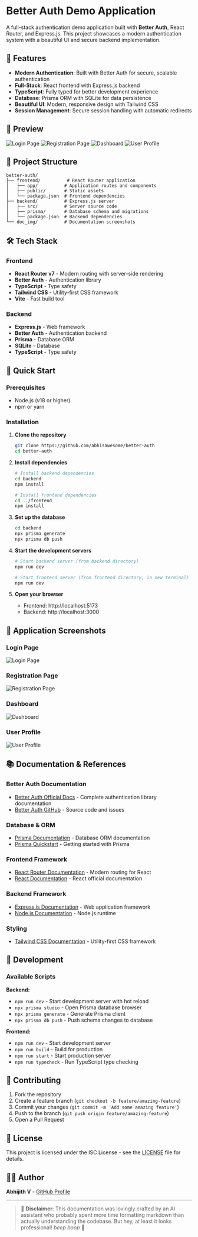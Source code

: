 # Better Auth Demo Application

A full-stack authentication demo application built with **Better Auth**, React Router, and Express.js. This project showcases a modern authentication system with a beautiful UI and secure backend implementation.

## 🚀 Features

- **Modern Authentication**: Built with Better Auth for secure, scalable authentication
- **Full-Stack**: React frontend with Express.js backend
- **TypeScript**: Fully typed for better development experience
- **Database**: Prisma ORM with SQLite for data persistence
- **Beautiful UI**: Modern, responsive design with Tailwind CSS
- **Session Management**: Secure session handling with automatic redirects

## 📸 Preview

![Login Page](./doc_img/Screenshot%202025-06-21%20at%2011.42.46%20PM.png)
![Registration Page](./doc_img/Screenshot%202025-06-21%20at%2011.43.36%20PM.png)
![Dashboard](./doc_img/Screenshot%202025-06-21%20at%2011.43.54%20PM.png)
![User Profile](./doc_img/Screenshot%202025-06-21%20at%2011.44.30%20PM.png)

## 📁 Project Structure

```
better-auth/
├── frontend/          # React Router application
│   ├── app/          # Application routes and components
│   ├── public/       # Static assets
│   └── package.json  # Frontend dependencies
├── backend/          # Express.js server
│   ├── src/          # Server source code
│   ├── prisma/       # Database schema and migrations
│   └── package.json  # Backend dependencies
└── doc_img/          # Documentation screenshots
```

## 🛠️ Tech Stack

### Frontend
- **React Router v7** - Modern routing with server-side rendering
- **Better Auth** - Authentication library
- **TypeScript** - Type safety
- **Tailwind CSS** - Utility-first CSS framework
- **Vite** - Fast build tool

### Backend
- **Express.js** - Web framework
- **Better Auth** - Authentication backend
- **Prisma** - Database ORM
- **SQLite** - Database
- **TypeScript** - Type safety

## 🚀 Quick Start

### Prerequisites
- Node.js (v18 or higher)
- npm or yarn

### Installation

1. **Clone the repository**
   ```bash
   git clone https://github.com/abhisawesome/better-auth
   cd better-auth
   ```

2. **Install dependencies**
   ```bash
   # Install backend dependencies
   cd backend
   npm install
   
   # Install frontend dependencies
   cd ../frontend
   npm install
   ```

3. **Set up the database**
   ```bash
   cd backend
   npx prisma generate
   npx prisma db push
   ```

4. **Start the development servers**
   ```bash
   # Start backend server (from backend directory)
   npm run dev
   
   # Start frontend server (from frontend directory, in new terminal)
   npm run dev
   ```

5. **Open your browser**
   - Frontend: http://localhost:5173
   - Backend: http://localhost:3000

## 📸 Application Screenshots

### Login Page
![Login Page](./doc_img/Screenshot%202025-06-21%20at%2011.42.46%20PM.png)

### Registration Page
![Registration Page](./doc_img/Screenshot%202025-06-21%20at%2011.43.36%20PM.png)

### Dashboard
![Dashboard](./doc_img/Screenshot%202025-06-21%20at%2011.43.54%20PM.png)

### User Profile
![User Profile](./doc_img/Screenshot%202025-06-21%20at%2011.44.30%20PM.png)

## 📚 Documentation & References

### Better Auth Documentation
- [Better Auth Official Docs](https://www.better-auth.com/docs) - Complete authentication library documentation
- [Better Auth GitHub](https://github.com/better-auth/better-auth) - Source code and issues

### Database & ORM
- [Prisma Documentation](https://www.prisma.io/docs/getting-started/quickstart-sqlite) - Database ORM documentation
- [Prisma Quickstart](https://www.prisma.io/docs/getting-started/quickstart) - Getting started with Prisma

### Frontend Framework
- [React Router Documentation](https://reactrouter.com/) - Modern routing for React
- [React Documentation](https://react.dev/) - React official documentation

### Backend Framework
- [Express.js Documentation](https://expressjs.com/) - Web application framework
- [Node.js Documentation](https://nodejs.org/docs/) - Node.js runtime

### Styling
- [Tailwind CSS Documentation](https://tailwindcss.com/docs) - Utility-first CSS framework

## 🔧 Development

### Available Scripts

**Backend:**
- `npm run dev` - Start development server with hot reload
- `npx prisma studio` - Open Prisma database browser
- `npx prisma generate` - Generate Prisma client
- `npx prisma db push` - Push schema changes to database

**Frontend:**
- `npm run dev` - Start development server
- `npm run build` - Build for production
- `npm run start` - Start production server
- `npm run typecheck` - Run TypeScript type checking

## 🤝 Contributing

1. Fork the repository
2. Create a feature branch (`git checkout -b feature/amazing-feature`)
3. Commit your changes (`git commit -m 'Add some amazing feature'`)
4. Push to the branch (`git push origin feature/amazing-feature`)
5. Open a Pull Request

## 📄 License

This project is licensed under the ISC License - see the [LICENSE](LICENSE) file for details.

## 👨‍💻 Author

**Abhijith V** - [GitHub Profile](https://github.com/abhisawesome)

---

> 🤖 **Disclaimer**: This documentation was lovingly crafted by an AI assistant who probably spent more time formatting markdown than actually understanding the codebase. But hey, at least it looks professional! *beep boop* 🤖





